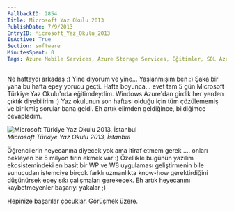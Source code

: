 ```yaml
---
FallbackID: 2854
Title: Microsoft Yaz Okulu 2013
PublishDate: 7/9/2013
EntryID: Microsoft_Yaz_Okulu_2013
IsActive: True
Section: software
MinutesSpent: 0
Tags: Azure Mobile Services, Azure Storage Services, Eğitimler, SQL Azure, Windows 8, Windows 8.1, Windows Azure, Windows Phone, Windows Phone 8
---
```

Ne haftaydı arkadaş :) Yine diyorum ve yine... Yaşlanmışım ben :) Şaka
bir yana bu hafta epey yorucu geçti. Hafta boyunca... evet tam 5 gün
Microsoft Türkiye Yaz Okulu'nda eğitimdeydim. Windows Azure'dan girdik
her yerden çıktık diyebilirim :) Yaz okulunun son haftası olduğu için
tüm çözülememiş ve birikmiş sorular bana geldi. Eh artık elimden
geldiğince, bildiğimce cevapladım.

![Microsoft Türkiye Yaz Okulu 2013,
İstanbul](media/Microsoft_Yaz_Okulu_2013/yazokulu_2013.jpg)\
*Microsoft Türkiye Yaz Okulu 2013, İstanbul*

Öğrencilerin heyecanına diyecek yok ama itiraf etmem gerek .... onları
bekleyen bir 5 milyon fırın ekmek var :) Özellikle bugünün yazılım
ekosistemindeki en basit bir WP ve W8 uygulaması geliştirmenin bile
sunucudan istemciye birçok farklı uzmanlıkta know-how gerektirdiğini
düşünürsek epey sıkı çalışmaları gerekecek. Eh artık heyecanını
kaybetmeyenler başarıyı yakalar ;)

Hepinize başarılar çocuklar. Görüşmek üzere.


